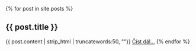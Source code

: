 
{% for post in site.posts %}
  <h2>{{ post.title }}</h2>
  {{ post.content | strip_html | truncatewords:50, ""}} <a href="{{ post.url }}">Číst dál...</a>
{% endfor %}
